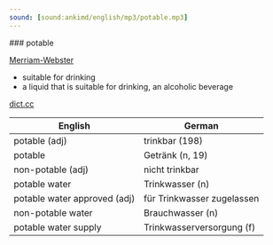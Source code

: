 ```yaml
---
sound: [sound:ankimd/english/mp3/potable.mp3]
---
```


\### potable

[Merriam-Webster](https://www.merriam-webster.com/dictionary/potable)

- suitable for drinking
- a liquid that is suitable for drinking, an alcoholic beverage

[dict.cc](https://www.dict.cc/potable)

| English        | German       |
| -------------- | ------------ |
| potable (adj) | trinkbar (198) |
| potable | Getränk (n, 19) |
| non-potable (adj) | nicht trinkbar |
| potable water | Trinkwasser (n) |
| potable water approved (adj) | für Trinkwasser zugelassen |
| non-potable water | Brauchwasser (n) |
| potable water supply | Trinkwasserversorgung (f) |
